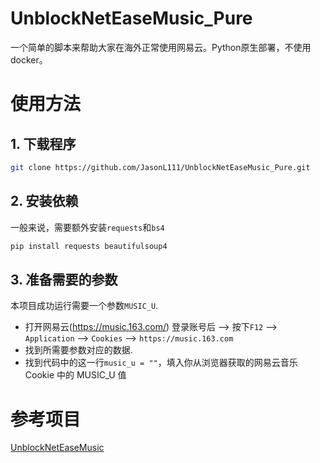 # UnblockNetEaseMusic_Pure
一个简单的脚本来帮助大家在海外正常使用网易云。Python原生部署，不使用docker。

# 使用方法


## 1. 下载程序
```bash
git clone https://github.com/JasonL111/UnblockNetEaseMusic_Pure.git
```
## 2. 安装依赖
一般来说，需要额外安装`requests`和`bs4`
```bash
pip install requests beautifulsoup4
```


## 3. 准备需要的参数
本项目成功运行需要一个参数`MUSIC_U`.
- 打开网易云(https://music.163.com/) 登录账号后 --> 按下`F12` --> `Application` --> `Cookies` --> `https://music.163.com`
- 找到所需要参数对应的数据.
- 找到代码中的这一行`music_u = ""`，填入你从浏览器获取的网易云音乐 Cookie 中的 MUSIC_U 值



# 参考项目

[UnblockNetEaseMusic](https://github.com/Kyle-Kyle/UnblockNetEaseMusic/blob/main/README.md?plain=1)
